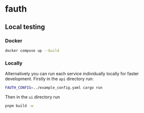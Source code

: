 # fauth

## Local testing

### Docker

```bash
docker compose up --build
```

### Locally
Alternatively you can run each service individually locally for faster development. Firstly in the `api` directory run:

```bash
FAUTH_CONFIG=../example_config.yaml cargo run
```

Then in the `ui` directory run

```bash
pnpm build -w
```
